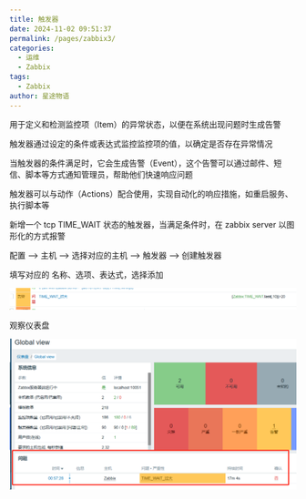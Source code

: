 ```yaml
---
title: 触发器
date: 2024-11-02 09:51:37
permalink: /pages/zabbix3/
categories:
  - 运维
  - Zabbix
tags:
  - Zabbix
author: 星途物语
---
```

用于定义和检测监控项（Item）的异常状态，以便在系统出现问题时生成告警

触发器通过设定的条件或表达式监控监控项的值，以确定是否存在异常情况

当触发器的条件满足时，它会生成告警（Event），这个告警可以通过邮件、短信、脚本等方式通知管理员，帮助他们快速响应问题

触发器可以与动作（Actions）配合使用，实现自动化的响应措施，如重启服务、执行脚本等

新增一个 tcp TIME_WAIT 状态的触发器，当满足条件时，在 zabbix server 以图形化的方式报警

配置 --> 主机 --> 选择对应的主机 --> 触发器 --> 创建触发器

填写对应的 名称、选项、表达式，选择添加

<img src="/img/image-20240822105626986.png" alt="image-20240822105626986" style="zoom:80%;" />

观察仪表盘

 <img src="/img/image-20240822105738483.png" alt="image-20240822105738483" style="zoom:80%;" />